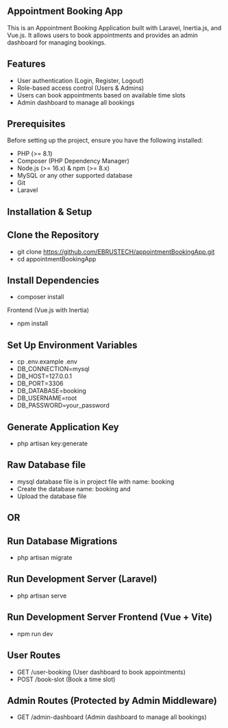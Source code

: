 ## Appointment Booking App

This is an Appointment Booking Application built with Laravel, Inertia.js, and Vue.js. It allows users to book appointments and provides an admin dashboard for managing bookings.

## Features

- User authentication (Login, Register, Logout)
- Role-based access control (Users & Admins)
- Users can book appointments based on available time slots
- Admin dashboard to manage all bookings

## Prerequisites
Before setting up the project, ensure you have the following installed:
- PHP (>= 8.1)
- Composer (PHP Dependency Manager)
- Node.js (>= 16.x) & npm (>= 8.x)
- MySQL or any other supported database
- Git
- Laravel 

## Installation & Setup

## Clone the Repository
- git clone https://github.com/EBRUSTECH/appointmentBookingApp.git
- cd appointmentBookingApp

##  Install Dependencies
- composer install

Frontend (Vue.js with Inertia)
- npm install

## Set Up Environment Variables
- cp .env.example .env
- DB_CONNECTION=mysql
- DB_HOST=127.0.0.1
- DB_PORT=3306
- DB_DATABASE=booking
- DB_USERNAME=root
- DB_PASSWORD=your_password


## Generate Application Key
- php artisan key:generate

## Raw Database file
- mysql database file is in project file with name: booking
- Create the database name: booking and
- Upload the database file

 ## OR
 
## Run Database Migrations
- php artisan migrate

## Run Development Server (Laravel)
- php artisan serve

## Run Development Server Frontend (Vue + Vite)
- npm run dev

## User Routes
- GET	/user-booking	(User dashboard to book appointments)
- POST	/book-slot	(Book a time slot)

## Admin Routes (Protected by Admin Middleware)
- GET	/admin-dashboard	(Admin dashboard to manage all bookings)
